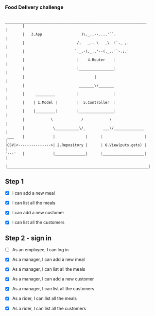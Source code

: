 ### Food Delivery challenge

```
         _________________________________________________________________
        |                                                                 |
        |   3.App                  )\._.,--...,'``.                       |
        |                        /,   _.. \   _\  (`._ ,.                 |
        |                       `._.-(,_..'--(,_..'`-.;.'                 |
        |                        |    4.Router    |                       |
        |                        |________________|                       |
        |                                |                                |
        |                         _______\/_______                        |
        |     _________          |                |                       |
        |    | 1.Model |         |  5.Controller  |                       |
        |    |_________|         |________________|                       |
        |            \             /            \                         |
        |             \___________\/_        ___\/______________          |
 ___    |             |              |      |                   |         |
|CSV|<--------------->| 2.Repository |      | 6.View(puts,gets) |         |
'---'   |             |______________|      |___________________|         |
        |_________________________________________________________________|
```

## Step 1 
- [X] I can add a new meal
- [X] I can list all the meals

- [X] I can add a new customer
- [X] I can list all the customers

## Step 2 - sign in
- [ ] As an employee, I can log in

- [X] As a manager, I can add a new meal
- [X] As a manager, I can list all the meals
- [X] As a manager, I can add a new customer
- [X] As a manager, I can list all the customers

- [X] As a rider, I can list all the meals
- [X] As a rider, I can list all the customers
